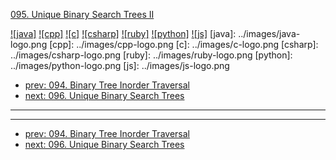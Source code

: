 [095. Unique Binary Search Trees II](https://leetcode.com/problems/unique-binary-search-trees-ii/)

[![java]](../java/095-unique-binary-search-trees-ii.md)
[![cpp]](../cpp/095-unique-binary-search-trees-ii.md)
[![c]](../c/095-unique-binary-search-trees-ii.md)
[![csharp]](../csharp/095-unique-binary-search-trees-ii.md)
[![ruby]](../ruby/095-unique-binary-search-trees-ii.md)
[![python]](../python/095-unique-binary-search-trees-ii.md)
[![js]](../js/095-unique-binary-search-trees-ii.md)
[java]: ../images/java-logo.png
[cpp]: ../images/cpp-logo.png
[c]: ../images/c-logo.png
[csharp]: ../images/csharp-logo.png
[ruby]: ../images/ruby-logo.png
[python]: ../images/python-logo.png
[js]: ../images/js-logo.png

- [prev: 094. Binary Tree Inorder Traversal](094-binary-tree-inorder-traversal.md)
- [next: 096. Unique Binary Search Trees](096-unique-binary-search-trees.md)

---



---

- [prev: 094. Binary Tree Inorder Traversal](094-binary-tree-inorder-traversal.md)
- [next: 096. Unique Binary Search Trees](096-unique-binary-search-trees.md)
